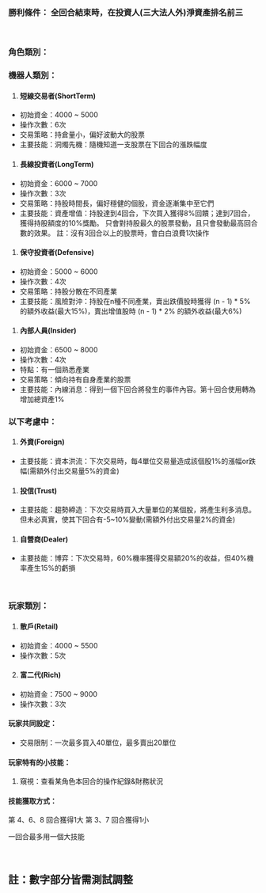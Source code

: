  ### 勝利條件： 全回合結束時，在投資人(三大法人外)淨資產排名前三
<br/>

 ### 角色類別：
 ### 機器人類別：

 1. #### 短線交易者(ShortTerm)
 - 初始資金：4000 ~ 5000
 - 操作次數：6次
 - 交易策略：持倉量小，偏好波動大的股票
 - 主要技能：洞燭先機：隨機知道一支股票在下回合的漲跌幅度

 1. #### 長線投資者(LongTerm)
 - 初始資金：6000 ~ 7000
 - 操作次數：3次
 - 交易策略：持股時間長，偏好穩健的個股，資金逐漸集中至它們
 - 主要技能：資產增值：持股達到4回合，下次買入獲得8%回饋；達到7回合，獲得持股額度的10%獎勵。
                     只會對持股最久的股票發動，且只會發動最高回合數的效果。
                     註：沒有3回合以上的股票時，會白白浪費1次操作

 1. #### 保守投資者(Defensive)
 - 初始資金：5000 ~ 6000
 - 操作次數：4次
 - 交易策略：持股分散在不同產業
 - 主要技能：風險對沖：持股在n種不同產業，賣出跌價股時獲得 (n - 1) * 5% 的額外收益(最大15%)，賣出增值股時 (n - 1) * 2% 的額外收益(最大6%)

 1. #### 內部人員(Insider)
 - 初始資金：6500 ~ 8000
 - 操作次數：4次
 - 特點：有一個熟悉產業
 - 交易策略：傾向持有自身產業的股票
 - 主要技能：內線消息：得到一個下回合將發生的事件內容。第十回合使用轉為增加總資產1%

 ### 以下考慮中：
 1. #### 外資(Foreign)
 - 主要技能：資本洪流：下次交易時，每4單位交易量造成該個股1%的漲幅or跌幅(需額外付出交易量5%的資金)

 1. #### 投信(Trust)
 - 主要技能：趨勢締造：下次交易時買入大量單位的某個股，將產生利多消息。但未必真實，使其下回合有-5~10%變動(需額外付出交易量2%的資金)

 1. #### 自營商(Dealer)
 - 主要技能：博弈：下次交易時，60%機率獲得交易額20%的收益，但40%機率產生15%的虧損

<br/>

 ### 玩家類別：

 1. #### 散戶(Retail)
 - 初始資金：4000 ~ 5500
 - 操作次數：5次

 2. #### 富二代(Rich)
 - 初始資金：7500 ~ 9000
 - 操作次數：3次

 #### 玩家共同設定：
 - 交易限制：一次最多買入40單位，最多賣出20單位

 #### 玩家特有的小技能：
 1. 窺視：查看某角色本回合的操作紀錄&財務狀況

 #### 技能獲取方式：
 第 4、6、8 回合獲得1大
 第 3、7 回合獲得1小

 一回合最多用一個大技能


<br/>

## 註：數字部分皆需測試調整